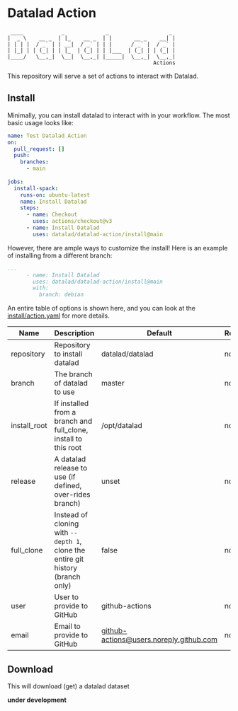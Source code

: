 # Datalad Action

     ____            _             _                   _ 
    |  _ \    __ _  | |_    __ _  | |       __ _    __| |
    | | | |  / _` | | __|  / _` | | |      / _` |  / _` |
    | |_| | | (_| | | |_  | (_| | | |___  | (_| | | (_| |
    |____/   \__,_|  \__|  \__,_| |_____|  \__,_|  \__,_|
                                                  Actions

This repository will serve a set of actions to interact with Datalad.

## Install

Minimally, you can install datalad to interact with in your workflow. The
most basic usage looks like:

```yaml
name: Test Datalad Action
on:
  pull_request: []
  push:
    branches:
      - main 
 
jobs:
  install-spack:
    runs-on: ubuntu-latest
    name: Install Datalad
    steps:
      - name: Checkout
        uses: actions/checkout@v3
      - name: Install Datalad
        uses: datalad/datalad-action/install@main
```

However, there are ample ways to customize the install! Here is an example
of installing from a different branch:

```yaml
...
      - name: Install Datalad
        uses: datalad/datalad-action/install@main
        with:
          branch: debian
```

An entire table of options is shown here, and you can look at the [install/action.yaml](install/action.yaml)
for more details.

| Name | Description | Default | Required |
|------|-------------|---------|----------|
| repository  | Repository to install datalad | datalad/datalad | no |
| branch      | The branch of datalad to use | master | no |
| install_root| If installed from a branch and full_clone, install to this root | /opt/datalad | no |
| release     | A datalad release to use (if defined, over-rides branch) | unset | no |
| full_clone  | Instead of cloning with `--depth 1`, clone the entire git history (branch only) | false | no |
| user        | User to provide to GitHub | github-actions | no |
| email       | Email to provide to GitHub | github-actions@users.noreply.github.com | no |


## Download

This will download (get) a datalad dataset

**under development**
